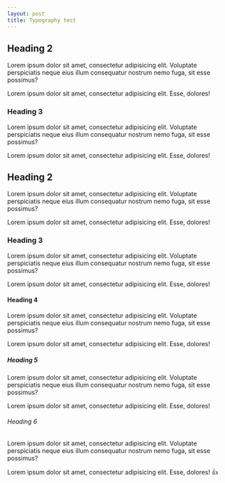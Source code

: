 ```yaml
---
layout: post
title: Typography test
---
```


## Heading 2

Lorem ipsum dolor sit amet, consectetur adipisicing elit. Voluptate perspiciatis neque eius illum consequatur nostrum nemo fuga, sit esse possimus?

Lorem ipsum dolor sit amet, consectetur adipisicing elit. Esse, dolores!

### Heading 3

Lorem ipsum dolor sit amet, consectetur adipisicing elit. Voluptate perspiciatis neque eius illum consequatur nostrum nemo fuga, sit esse possimus?

Lorem ipsum dolor sit amet, consectetur adipisicing elit. Esse, dolores!

## Heading 2

Lorem ipsum dolor sit amet, consectetur adipisicing elit. Voluptate perspiciatis neque eius illum consequatur nostrum nemo fuga, sit esse possimus?

Lorem ipsum dolor sit amet, consectetur adipisicing elit. Esse, dolores!

### Heading 3

Lorem ipsum dolor sit amet, consectetur adipisicing elit. Voluptate perspiciatis neque eius illum consequatur nostrum nemo fuga, sit esse possimus?

Lorem ipsum dolor sit amet, consectetur adipisicing elit. Esse, dolores!

#### Heading 4

Lorem ipsum dolor sit amet, consectetur adipisicing elit. Voluptate perspiciatis neque eius illum consequatur nostrum nemo fuga, sit esse possimus?

Lorem ipsum dolor sit amet, consectetur adipisicing elit. Esse, dolores!

##### Heading 5

Lorem ipsum dolor sit amet, consectetur adipisicing elit. Voluptate perspiciatis neque eius illum consequatur nostrum nemo fuga, sit esse possimus?

Lorem ipsum dolor sit amet, consectetur adipisicing elit. Esse, dolores!

###### Heading 6

Lorem ipsum dolor sit amet, consectetur adipisicing elit. Voluptate perspiciatis neque eius illum consequatur nostrum nemo fuga, sit esse possimus?

Lorem ipsum dolor sit amet, consectetur adipisicing elit. Esse, dolores! :+1:
